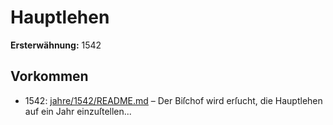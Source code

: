 # Hauptlehen

**Ersterwähnung:** 1542

## Vorkommen
- 1542: [jahre/1542/README.md](../jahre/1542/README.md) – Der Biſchof wird erſucht, die Hauptlehen auf ein Jahr
einzuſtellen...
